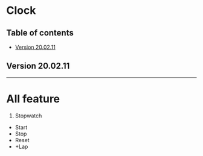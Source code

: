 # Clock

## Table of contents
- [Version 20.02.11](#Version-20.02.11)

## Version 20.02.11
___
# All feature
1. Stopwatch
- Start
- Stop
- Reset
- +Lap